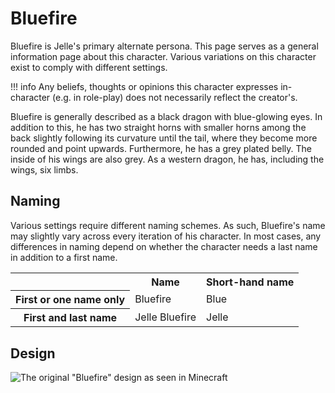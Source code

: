 # Bluefire
Bluefire is Jelle's primary alternate persona. This page serves as a general information page about this character. Various variations on this character exist to comply with different settings.

!!! info
    Any beliefs, thoughts or opinions this character expresses in-character (e.g. in role-play) does not necessarily reflect the creator's.

Bluefire is generally described as a black dragon with blue-glowing eyes. In addition to this, he has two straight horns with smaller horns among the back slightly following its curvature until the tail, where they become more rounded and point upwards. Furthermore, he has a grey plated belly. The inside of his wings are also grey. As a western dragon, he has, including the wings, six limbs.

## Naming
Various settings require different naming schemes. As such, Bluefire's name may slightly vary across every iteration of his character. In most cases, any differences in naming depend on whether the character needs a last name in addition to a first name.

<table>
  <tr>
    <th></th>
    <th>Name</th>
    <th>Short-hand name</th>
  </tr>
  <tr>
    <th>First or one name only</th>
    <td>Bluefire</td>
    <td>Blue</td>
  </tr>
  <tr>
    <th>First and last name</th>
    <td>Jelle Bluefire</td>
    <td>Jelle</td>
  </tr>
</table>

## Design
![The original "Bluefire" design as seen in Minecraft](https://i.imgur.com/8ukqYzv.png)
